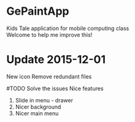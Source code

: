 # GePaintApp
Kids Tale application for mobile computing class <br>
Welcome to help me improve this!

# Update 2015-12-01
New icon
Remove redundant files

#TODO
Solve the issues
Nice features
  1. Slide in menu - drawer
  2. Nicer background
  3. Nicer main menu
